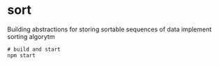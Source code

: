 # sort

Building abstractions for storing sortable sequences of data implement sorting algorytm

```
# build and start
npm start
```
